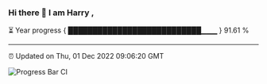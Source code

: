 ### Hi there 👋 I am Harry , 

⏳ Year progress { ███████████████████████████▁▁▁ } 91.61 %

---

⏰ Updated on Thu, 01 Dec 2022 09:06:20 GMT

![Progress Bar CI](https://github.com/duykhang68/duykhang68/workflows/Progress%20Bar%20CI/badge.svg)
